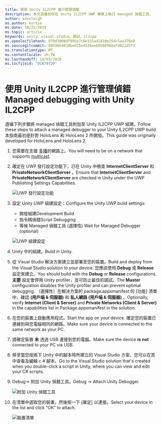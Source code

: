 ```yaml
---
title: 使用 Unity IL2CPP 進行管理偵錯
description: 本文涵蓋如何在 Unity IL2CPP UWP 專案上執行 managed 偵錯工具。
author: keveleigh
ms.author: kurtie
ms.date: 10/22/2019
ms.topic: article
keywords: unity、visual studio、調試、il2cpp
ms.openlocfilehash: 970d3000df995e7c6e331a41d10e25dc5aa370a8
ms.sourcegitcommit: 09599b4034be825e4536eeb9566968afd021d5f3
ms.translationtype: MT
ms.contentlocale: zh-TW
ms.lasthandoff: 10/03/2020
ms.locfileid: "91679729"
---
```

# <a name="managed-debugging-with-unity-il2cpp"></a><span data-ttu-id="5c586-104">使用 Unity IL2CPP 進行管理偵錯</span><span class="sxs-lookup"><span data-stu-id="5c586-104">Managed debugging with Unity IL2CPP</span></span>

<span data-ttu-id="5c586-105">遵循下列步驟將 managed 偵錯工具附加至 Unity IL2CPP UWP 組建。</span><span class="sxs-lookup"><span data-stu-id="5c586-105">Follow these steps to attach a managed debugger to your Unity IL2CPP UWP build.</span></span> <span data-ttu-id="5c586-106">本指南最初是針對 HoloLens 和 HoloLens 2 所開發。</span><span class="sxs-lookup"><span data-stu-id="5c586-106">This guide was originally developed for HoloLens and HoloLens 2.</span></span>

1. <span data-ttu-id="5c586-107">您需要在支援 [多播](https://en.wikipedia.org/wiki/Multicast)的網路上。</span><span class="sxs-lookup"><span data-stu-id="5c586-107">You will need to be on a network that supports [multicast](https://en.wikipedia.org/wiki/Multicast).</span></span>
1. <span data-ttu-id="5c586-108">確定在 UWP 發行設定功能下，已在 Unity 中檢查 **InternetClientServer** 和 **PrivateNetworkClientServer** 。</span><span class="sxs-lookup"><span data-stu-id="5c586-108">Ensure that **InternetClientServer** and **PrivateNetworkClientServer** are checked in Unity under the UWP Publishing Settings Capabilities.</span></span>

    ![UWP 發行設定功能](images/il2cpp-debugging-capabilities.png)

1. <span data-ttu-id="5c586-110">設定 Unity UWP 組建設定：</span><span class="sxs-lookup"><span data-stu-id="5c586-110">Configure the Unity UWP build settings:</span></span>
    - <span data-ttu-id="5c586-111">開發組建</span><span class="sxs-lookup"><span data-stu-id="5c586-111">Development Build</span></span>
    - <span data-ttu-id="5c586-112">指令碼偵錯</span><span class="sxs-lookup"><span data-stu-id="5c586-112">Script Debugging</span></span>
    - <span data-ttu-id="5c586-113">等候 Managed 偵錯工具 (選擇性) </span><span class="sxs-lookup"><span data-stu-id="5c586-113">Wait for Managed Debugger (optional)</span></span>

    ![UWP 組建設定](images/il2cpp-debugging-build.png)

1. <span data-ttu-id="5c586-115">Unity 中的組建。</span><span class="sxs-lookup"><span data-stu-id="5c586-115">Build in Unity.</span></span>
1. <span data-ttu-id="5c586-116">從 Visual Studio 解決方案建立並部署至您的裝置。</span><span class="sxs-lookup"><span data-stu-id="5c586-116">Build and deploy from the Visual Studio solution to your device.</span></span> <span data-ttu-id="5c586-117">您應該使用 **Debug** 或 **Release** 設定來建立。</span><span class="sxs-lookup"><span data-stu-id="5c586-117">You should build with the **Debug** or **Release** configurations.</span></span> <span data-ttu-id="5c586-118">**主要** 設定會停用 Unity profiler，並可防止最佳的調試。</span><span class="sxs-lookup"><span data-stu-id="5c586-118">The **Master** configuration disables the Unity profiler and can prevent optimal debugging.</span></span> <span data-ttu-id="5c586-119">（選擇性）在解決方案的 package.appxmanifest 的 [功能] 清單中，確認 **(用戶端 & 伺服器)** 和 **私人網路 (用戶端 & 伺服器)** 。</span><span class="sxs-lookup"><span data-stu-id="5c586-119">Optionally, verify **Internet (Client & Server)** and **Private Networks (Client & Server)** in the capabilities list in Package.appxmanifest in the solution.</span></span>
1. <span data-ttu-id="5c586-120">在您的裝置上啟動應用程式。</span><span class="sxs-lookup"><span data-stu-id="5c586-120">Start the app on your device.</span></span> <span data-ttu-id="5c586-121">確定您的裝置已連線到與您電腦相同的網路。</span><span class="sxs-lookup"><span data-stu-id="5c586-121">Make sure your device is connected to the same network as your PC.</span></span>
1. <span data-ttu-id="5c586-122">請確定裝置 **未** 透過 USB 連接到您的電腦。</span><span class="sxs-lookup"><span data-stu-id="5c586-122">Make sure the device **is not** connected to your PC via USB.</span></span>
1. <span data-ttu-id="5c586-123">移至當您按兩下 Unity 中的腳本時所建立的 Visual Studio 方案，您可以在其中查看及編輯 c # 腳本。</span><span class="sxs-lookup"><span data-stu-id="5c586-123">Go to the Visual Studio solution that's created when you double-click a script in Unity, where you can view and edit your C# scripts.</span></span>
1. <span data-ttu-id="5c586-124">Debug-> 附加 Unity 偵錯工具。</span><span class="sxs-lookup"><span data-stu-id="5c586-124">Debug -> Attach Unity Debugger.</span></span>

    ![附加 Unity 偵錯工具](images/il2cpp-debugging-attach.png)

1. <span data-ttu-id="5c586-126">在清單中選取您的裝置，然後按一下 [確定] 以連接。</span><span class="sxs-lookup"><span data-stu-id="5c586-126">Select your device in the list and click "OK" to attach.</span></span>

    ![裝置清單](images/il2cpp-debugging-machines.png)
